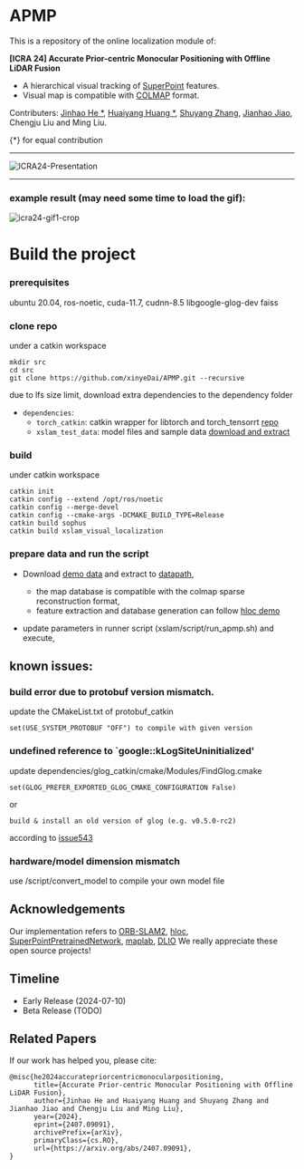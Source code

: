<!--
 * @Author: DavidWillo davidwillo@foxmail.com
 * @Date: 2024-07-16 15:24:42
 * @LastEditTime: 2024-07-16 19:34:51
 * @LastEditors: DavidWillo
 * Jinhao HE (David Willo), IADC HKUST(GZ)
 * Copyright (c) 2024 by davidwillo@foxmail.com, All Rights Reserved. 
-->
# APMP
This is a repository of the online localization module of:

**[ICRA 24] Accurate Prior-centric Monocular Positioning with Offline LiDAR Fusion**

- A hierarchical visual tracking of [SuperPoint](https://github.com/magicleap/SuperPointPretrainedNetwork) features.
- Visual map is compatible with [COLMAP](https://colmap.github.io/) format.

Contributers: [Jinhao He *](https://github.com/David-Willo/), [Huaiyang Huang *](https://github.com/hyhuang1995), [Shuyang Zhang](https://github.com/ShuyangUni), [Jianhao Jiao](https://github.com/gogojjh), Chengju Liu and Ming Liu.

{*} for equal contribution


---
![ICRA24-Presentation](https://github.com/David-Willo/APMP/assets/14790278/d88a7654-1303-466a-aded-194527709156)

---
### example result (may need some time to load the gif):
![icra24-gif1-crop](https://github.com/David-Willo/APMP/assets/14790278/33d64966-26fc-427f-9b4f-4b4810b05ec9)


# Build the project

### prerequisites

ubuntu 20.04, ros-noetic, cuda-11.7, cudnn-8.5 libgoogle-glog-dev faiss


### clone repo

under a catkin workspace
```
mkdir src
cd src
git clone https://github.com/xinyeDai/APMP.git --recursive

```
due to lfs size limit, download extra dependencies to the dependency folder
- `dependencies`: 
    - `torch_catkin`: catkin wrapper for libtorch and torch_tensorrt [repo](https://github.com/David-Willo/torch_catkin)
    - `xslam_test_data`: model files and sample data [download and extract](https://drive.google.com/drive/folders/10zBkkRtqMTM4WOV0tfBpXaTPjkfRnFPy?usp=sharing)

### build

under catkin workspace

```
catkin init
catkin config --extend /opt/ros/noetic
catkin config --merge-devel
catkin config --cmake-args -DCMAKE_BUILD_TYPE=Release
catkin build sophus
catkin build xslam_visual_localization
```

### prepare data and run the script

- Download [demo data](https://drive.google.com/file/d/1wfFz8Xjewd19Kv7yhrvV2TbMhVaxDo8Q/view?usp=sharing) and extract to [datapath](datapath),
    - the map database is compatible with the colmap sparse reconstruction format, 
    - feature extraction and database generation can follow [hloc demo](https://github.com/cvg/Hierarchical-Localization/blob/master/demo.ipynb)

- update parameters in runner script (xslam/script/run_apmp.sh) and execute,


## known issues:
### build error due to protobuf version mismatch.

update the CMakeList.txt of protobuf_catkin
```
set(USE_SYSTEM_PROTOBUF "OFF") to compile with given version
```

### undefined reference to `google::kLogSiteUninitialized'
update dependencies/glog_catkin/cmake/Modules/FindGlog.cmake
```
set(GLOG_PREFER_EXPORTED_GLOG_CMAKE_CONFIGURATION False)
```
or
```
build & install an old version of glog (e.g. v0.5.0-rc2)
```
according to [issue543](https://github.com/google/glog/issues/543)

### hardware/model dimension mismatch
use /script/convert_model to compile your own model file


## Acknowledgements
Our implementation refers to [ORB-SLAM2](https://github.com/raulmur/ORB_SLAM2), [hloc](https://github.com/cvg/Hierarchical-Localization), [SuperPointPretrainedNetwork](https://github.com/magicleap/SuperPointPretrainedNetwork), [maplab](https://github.com/ethz-asl/maplab), [DLIO](https://github.com/vectr-ucla/direct_lidar_inertial_odometry)
We really appreciate these open source projects!

## Timeline
- Early Release (2024-07-10)
- Beta Release (TODO)
## Related Papers
If our work has helped you, please cite:

```
@misc{he2024accuratepriorcentricmonocularpositioning,
      title={Accurate Prior-centric Monocular Positioning with Offline LiDAR Fusion}, 
      author={Jinhao He and Huaiyang Huang and Shuyang Zhang and Jianhao Jiao and Chengju Liu and Ming Liu},
      year={2024},
      eprint={2407.09091},
      archivePrefix={arXiv},
      primaryClass={cs.RO},
      url={https://arxiv.org/abs/2407.09091}, 
}
```
